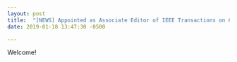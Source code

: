 ```yaml
---
layout: post
title:  "[NEWS] Appointed as Associate Editor of IEEE Transactions on Computer-Aided Design of Integrated Circuits and Systems (IEEE TCAD) in 12/2018"
date: 2019-01-18 13:47:30 -0500

---
```


Welcome!
